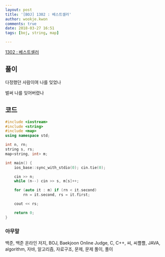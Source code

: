 ```yaml
---
layout: post
title: '[BOJ] 1302 : 베스트셀러'
author: wookje.kwon
comments: true
date: 2018-03-27 16:51
tags: [boj, string, map]

---
```


[1302 : 베스트셀러](https://www.acmicpc.net/problem/1302)

## 풀이

다정했던 사람이여 나를 잊었나

벌써 나를 잊어버렸나

## 코드

```cpp
#include <iostream>
#include <string>
#include <map>
using namespace std;

int n, rn;
string s, rs;
map<string, int> m;

int main() {
	ios_base::sync_with_stdio(0); cin.tie(0);

	cin >> n;
	while (n--) cin >> s, m[s]++;

	for (auto it : m) if (rn < it.second)
		rn = it.second, rs = it.first;

	cout << rs;

	return 0;
}
```

### 아무말  
백준, 백준 온라인 저지, BOJ, Baekjoon Online Judge, C, C++, 씨, 씨쁠쁠, JAVA, algorithm, 자바, 알고리즘, 자료구조, 문제, 문제 풀이, 풀이
